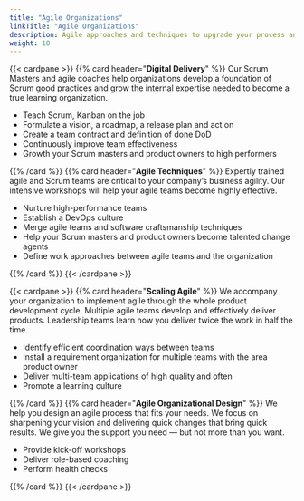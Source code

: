```yaml
---
title: "Agile Organizations"
linkTitle: "Agile Organizations"
description: Agile approaches and techniques to upgrade your process and organization to a more agile way of working
weight: 10
---
```


{{< cardpane >}}
{{% card header="**Digital Delivery**" %}}
Our Scrum Masters and agile coaches help organizations develop a foundation of Scrum good practices and grow the internal expertise needed to become a true learning organization.

- Teach Scrum, Kanban on the job
- Formulate a vision, a roadmap, a release plan and act on
- Create a team contract and definition of done DoD
- Continuously improve team effectiveness
- Growth your Scrum masters and product owners to high performers

{{% /card %}}
{{% card header="**Agile Techniques**" %}}
Expertly trained agile and Scrum teams are critical to your company’s business agility.
Our intensive workshops will help your agile teams become highly effective.

- Nurture high-performance teams
- Establish a DevOps culture
- Merge agile teams and software craftsmanship techniques
- Help your Scrum masters and product owners become talented change agents
- Define work approaches between agile teams and the organization

{{% /card %}}
{{< /cardpane >}}

{{< cardpane >}}
{{% card header="**Scaling Agile**" %}}
We accompany your organization to implement agile through the whole product development cycle.
Multiple agile teams develop and effectively deliver products.
Leadership teams learn how you deliver twice the work in half the time.

- Identify efficient coordination ways between teams
- Install a requirement organization for multiple teams with the area product owner
- Deliver multi-team applications of high quality and often
- Promote a learning culture

{{% /card %}}
{{% card header="**Agile Organizational Design**" %}}
We help you design an agile process that fits your needs.
We focus on sharpening your vision and delivering quick changes that bring quick results.
We give you the support you need — but not more than you want.

- Provide kick-off workshops
- Deliver role-based coaching
- Perform health checks

{{% /card %}}
{{< /cardpane >}}
